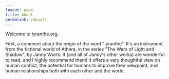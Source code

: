 ```yaml
---
layout: page
title: About
permalink: /about/
---
```


Welcome to lyranthe.org.

First, a comment about the origin of the word "lyranthe". It's an instrument from the fictional world of
Athera, in the series "The Wars of Light and Shadow", by Janny Wurts. It (and all of Janny's other works)
are wonderful to read, and I highly recommend them! It offers a very thoughtful view on human conflict,
the potential for humans to improve their viewpoint, and human relationships both with each other and
the world.
